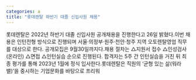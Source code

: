 ```yaml
---
categories: a
title: "롯데렌탈 하반기 대졸 신입사원 채용"
---
```

롯데렌탈은 2022년 하반기 대졸 신입사원 공개채용을 진행한다고 26일 밝혔다.이번 채용은 인턴전형 방식으로 진행되며 서울&middot;의정부&middot;원주&middot;천안&middot;청주 지역 오토렌탈영업 직무를 대상으로 한다. 공개모집은 9월30일까지다.채용 절차는 △지원서 접수 △인성검사(온라인) △면접 △인턴실습 순으로 진행된다. 합격자는 5주 간 인턴실습을 거친 뒤 최종 평가를 통해 2023년 1월에 정식 입사한다.롯데렌탈은 직원의 &lsquo;균형 있는 삶(워라밸)&rsquo;을 중시하는 기업문화를 바탕으로 프리워